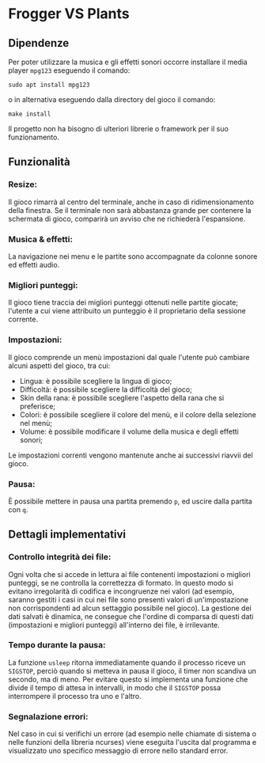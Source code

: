 # Frogger VS Plants

## Dipendenze
Per poter utilizzare la musica e gli effetti sonori occorre installare il media player `mpg123` eseguendo il comando:
```
sudo apt install mpg123
```
o in alternativa eseguendo dalla directory del gioco il comando:
```
make install
```
Il progetto non ha bisogno di ulteriori librerie o framework per il suo funzionamento.

## Funzionalità

### Resize:
Il gioco rimarrà al centro del terminale, anche in caso di ridimensionamento della finestra. Se il terminale non sarà abbastanza grande per contenere la schermata di gioco, comparirà un avviso che ne richiederà l'espansione.

### Musica & effetti:
La navigazione nei menu e le partite sono accompagnate da colonne sonore ed effetti audio.

### Migliori punteggi:
Il gioco tiene traccia dei migliori punteggi ottenuti nelle partite giocate; l'utente a cui viene attribuito un punteggio è il proprietario della sessione corrente.

### Impostazioni:
Il gioco comprende un menù impostazioni dal quale l'utente può cambiare alcuni aspetti del gioco, tra cui:
- Lingua: è possibile scegliere la lingua di gioco;
- Difficoltà: è possibile scegliere la difficoltà del gioco;
- Skin della rana: è possibile scegliere l'aspetto della rana che si preferisce;
- Colori: è possibile scegliere il colore del menù, e il colore della selezione nel menù;
- Volume: è possibile modificare il volume della musica e degli effetti sonori;

Le impostazioni correnti vengono mantenute anche ai successivi riavvii del gioco.

### Pausa:
È possibile mettere in pausa una partita premendo `p`, ed uscire dalla partita con `q`.

## Dettagli implementativi
### Controllo integrità dei file:
Ogni volta che si accede in lettura ai file contenenti impostazioni o migliori punteggi, se ne controlla la correttezza di formato. In questo modo si evitano irregolarità di codifica e incongruenze nei valori (ad esempio, saranno gestiti i casi in cui nei file sono presenti valori di un'impostazione non corrispondenti ad alcun settaggio possibile nel gioco). La gestione dei dati salvati è dinamica, ne consegue che l'ordine di comparsa di questi dati (impostazioni e migliori punteggi) all'interno dei file, è irrilevante.

### Tempo durante la pausa:
La funzione `usleep` ritorna immediatamente quando il processo riceve un `SIGSTOP`, perciò quando si metteva in pausa il gioco, il timer non scandiva un secondo, ma di meno. Per evitare questo si implementa una funzione che divide il tempo di attesa in intervalli, in modo che il `SIGSTOP` possa interrompere il processo tra uno e l'altro.

### Segnalazione errori:
Nel caso in cui si verifichi un errore (ad esempio nelle chiamate di sistema o nelle funzioni della libreria ncurses) viene eseguita l'uscita dal programma e visualizzato uno specifico messaggio di errore nello standard error.
